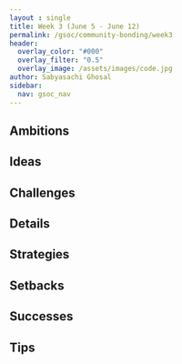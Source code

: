 ```yaml
---
layout : single 
title: Week 3 (June 5 - June 12) 
permalink: /gsoc/community-bonding/week3
header:
  overlay_color: "#000"
  overlay_filter: "0.5"
  overlay_image: /assets/images/code.jpg
author: Sabyasachi Ghosal
sidebar:
  nav: gsoc_nav
---
```


## Ambitions
 
## Ideas

## Challenges

## Details

## Strategies

## Setbacks

## Successes 

## Tips